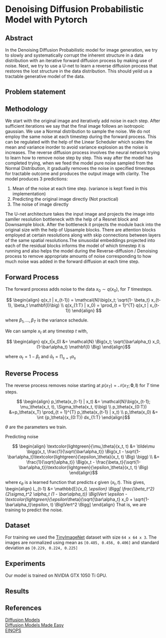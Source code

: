 # Denoising Diffusion Probabilistic Model with Pytorch

<!---
## Installation

```bash
$ git clone https://github.com/Samartha27/mini_ddmp.git
$ cd mini_ddmp
$ conda env create -f environment.yml
$ conda activate env
```
--->


## Abstract

In the Denoising Diffusion Probabilistic model for image generation, we try to slowly and systematically corrupt the inherent structure in a data distribution with an iterative forward diffusion process by making use of noise. Next, we try to use a U-net to learn a reverse diffusion process that restores the lost structure in the data distribution. This should yeild us a tractable generative model of the data.


## Problem statement




## Methodology

We start with the original image and iteratively add noise in each step. After sufficient iterations we say that the final image follows an isotropoic gaussian.  We use a Normal distribution to sample the noise. We do not employ the same noise at each timestep during the forward process. This can be regulated with the help of the Linear Scheduler which scales the mean and variance inorder to avoid variance explosion as the noise is increases.  The reverse diffusion process involves the neural network trying to learn how to remove noise step by step.  This way after the model has completed trying, when we feed the model pure noise sampled from the Normal Distribution, it gradually removes the noise in specified timesteps for tractable outcome and produces the output image with clarity. 
The model produces 3 predictions:

1. Mean of the noise at each time step. (variance is kept fixed in this implementation)
2. Predicting the original image directly (Not practical)
3. The noise of image directly

The U-net architecture takes the input image and projects the image into samller resolution bottleneck with the help of a Resnet block and Downsample block. After the bottleneck it projects the module back into the original size with the help of Upsample blocks. There are attention blocks employed at certain resolutions along with skip connections between layers of the same spatial resolutions.The sinusoidal embeddings projected into each of the residual blocks informs the model of which timestep it is running and also helps the model during the Reverse-diffusion / Denoising process to remove appropriate amounts of noise corresponding to how much noise was added in the forward diffusion at each time step.

## Forward Process
The forward process adds noise to the data $x_0 \sim q(x_0)$, for $T$ timesteps.

$$
\begin{align}
q(x_t | x_{t-1}) = \mathcal{N}\big(x_t; \sqrt{1-  \beta_t} x_{t-1}, \beta_t \mathbf{I}\big) \\
q(x_{1:T} | x_0) = \prod_{t = 1}^{T} q(x_t | x_{t-1})
\end{align}
$$

where $\beta_1, \dots, \beta_T$ is the variance schedule.

We can sample $x_t$ at any timestep $t$ with,

$$
\begin{align}
q(x_t|x_0) &= \mathcal{N} \Big(x_t; \sqrt{\bar\alpha_t} x_0, (1-\bar\alpha_t) \mathbf{I} \Big)
\end{align}$$

where $\alpha_t = 1 - \beta_t$ and $\bar\alpha_t = \prod_{s=1} \alpha_s$

## Reverse Process
The reverse process removes noise starting at $p(x_T) = \mathcal{N}(x_T; \mathbf{0}, \mathbf{I})$
for $T$ time steps.

$$
\begin{align}
p_\theta(x_{t-1} | x_t) &= \mathcal{N}\big(x_{t-1};
\mu_\theta(x_t, t), \Sigma_\theta(x_t, t)\big) \\
p_\theta(x_{0:T}) &=p_\theta(x_T) \prod_{t = 1}^{T} p_\theta(x_{t-1} | x_t) \\
p_\theta(x_0) &= \int {p_\theta}(x_{0:T}) dx_{1:T}
\end{align}$$

$\theta$ are the parameters we train.



Predicting noise

$$
\begin{align}
\textcolor{lightgreen}{\mu_\theta}(x_t, t) &= \tilde\mu \bigg(x_t,
  \frac{1}{\sqrt{\bar\alpha_t}} \Big(x_t -
   \sqrt{1-\bar\alpha_t}\textcolor{lightgreen}{\epsilon_\theta}(x_t, t) \Big) \bigg) \\
  &= \frac{1}{\sqrt{\alpha_t}} \Big(x_t -
  \frac{\beta_t}{\sqrt{1-\bar\alpha_t}}\textcolor{lightgreen}{\epsilon_\theta}(x_t, t) \Big)
\end{align}$$

where $\epsilon_\theta$ is a learned function that predicts $\epsilon$ given $(x_t, t)$.
This gives,
\begin{align}
L_{t-1}
&= \mathbb{E}_{x_0, \epsilon} \Bigg[ \frac{\beta_t^2}{2\sigma_t^2 \alpha_t (1 - \bar\alpha_t)}
  \Big\Vert
  \epsilon - \textcolor{lightgreen}{\epsilon_\theta}(\sqrt{\bar\alpha_t} x_0 + \sqrt{1-\bar\alpha_t}\epsilon, t)
  \Big\Vert^2 \Bigg]
\end{align}
That is, we are training to predict the noise.
























## Dataset

For training we used the [TinyImageNet](https://courses.cs.washington.edu/courses/cse599g1/19au/files/homework2.tar) dataset with size `64 x 64 x 3`.  The images are normalized using mean as ```[0.485, 0.456, 0.406]``` and standard deviation as ```[0.229, 0.224, 0.225]``` 



## Experiments
Our model is trained on NVIDIA GTX 1050 Ti GPU.




## Results





## References

[Diffusion Models](https://medium.com/@monadsblog/diffusion-models-4dbe58489a2f) <br />
[Diffusion Models Made Easy](https://towardsdatascience.com/diffusion-models-made-easy-8414298ce4da) <br />
[EINOPS](https://github.com/arogozhnikov/einops)




